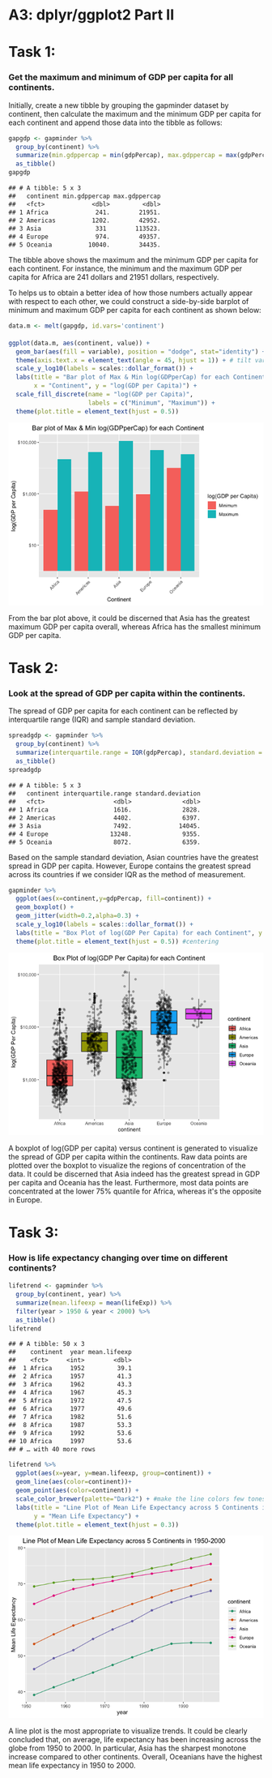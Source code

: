 A3: dplyr/ggplot2 Part II
================

Task 1:
=======

### Get the maximum and minimum of GDP per capita for all continents.

Initially, create a new tibble by grouping the gapminder dataset by continent, then calculate the maximum and the minimum GDP per capita for each continent and append those data into the tibble as follows:

``` r
gapgdp <- gapminder %>% 
  group_by(continent) %>% 
  summarize(min.gdppercap = min(gdpPercap), max.gdppercap = max(gdpPercap)) %>% 
  as_tibble()
gapgdp
```

    ## # A tibble: 5 x 3
    ##   continent min.gdppercap max.gdppercap
    ##   <fct>             <dbl>         <dbl>
    ## 1 Africa             241.        21951.
    ## 2 Americas          1202.        42952.
    ## 3 Asia               331        113523.
    ## 4 Europe             974.        49357.
    ## 5 Oceania          10040.        34435.

The tibble above shows the maximum and the minimum GDP per capita for each continent. For instance, the minimum and the maximum GDP per capita for Africa are 241 dollars and 21951 dollars, respectively.

To helps us to obtain a better idea of how those numbers actually appear with respect to each other, we could construct a side-by-side barplot of minimum and maximum GDP per capita for each continent as shown below:

``` r
data.m <- melt(gapgdp, id.vars='continent')

ggplot(data.m, aes(continent, value)) +   
  geom_bar(aes(fill = variable), position = "dodge", stat="identity") +
  theme(axis.text.x = element_text(angle = 45, hjust = 1)) + # tilt variables' name
  scale_y_log10(labels = scales::dollar_format()) +
  labs(title = "Bar plot of Max & Min log(GDPperCap) for each Continent ",
       x = "Continent", y = "log(GDP per Capita)") +
  scale_fill_discrete(name = "log(GDP per Capita)",
                      labels = c("Minimum", "Maximum")) +
  theme(plot.title = element_text(hjust = 0.5))
```

![](a3gitdoc_files/figure-markdown_github/unnamed-chunk-3-1.png)

From the bar plot above, it could be discerned that Asia has the greatest maximum GDP per capita overall, whereas Africa has the smallest minimum GDP per capita.

Task 2:
=======

### Look at the spread of GDP per capita within the continents.

The spread of GDP per capita for each continent can be reflected by interquartile range (IQR) and sample standard deviation.

``` r
spreadgdp <- gapminder %>% 
  group_by(continent) %>% 
  summarize(interquartile.range = IQR(gdpPercap), standard.deviation = sqrt(var(gdpPercap))) %>% 
  as_tibble()
spreadgdp
```

    ## # A tibble: 5 x 3
    ##   continent interquartile.range standard.deviation
    ##   <fct>                   <dbl>              <dbl>
    ## 1 Africa                  1616.              2828.
    ## 2 Americas                4402.              6397.
    ## 3 Asia                    7492.             14045.
    ## 4 Europe                 13248.              9355.
    ## 5 Oceania                 8072.              6359.

Based on the sample standard deviation, Asian countries have the greatest spread in GDP per capita. However, Europe contains the greatest spread across its countries if we consider IQR as the method of measurement.

``` r
gapminder %>% 
  ggplot(aes(x=continent,y=gdpPercap, fill=continent)) +
  geom_boxplot() + 
  geom_jitter(width=0.2,alpha=0.3) +
  scale_y_log10(labels = scales::dollar_format()) +
  labs(title = "Box Plot of log(GDP Per Capita) for each Continent", y = "log(GDP Per Capita)") +
  theme(plot.title = element_text(hjust = 0.5)) #centering
```

![](a3gitdoc_files/figure-markdown_github/unnamed-chunk-5-1.png)

A boxplot of log(GDP per capita) versus continent is generated to visualize the spread of GDP per capita within the continents. Raw data points are plotted over the boxplot to visualize the regions of concentration of the data. It could be discerned that Asia indeed has the greatest spread in GDP per capita and Oceania has the least. Furthermore, most data points are concentrated at the lower 75% quantile for Africa, whereas it's the opposite in Europe.

Task 3:
=======

### How is life expectancy changing over time on different continents?

``` r
lifetrend <- gapminder %>% 
  group_by(continent, year) %>% 
  summarize(mean.lifeexp = mean(lifeExp)) %>%
  filter(year > 1950 & year < 2000) %>% 
  as_tibble()
lifetrend
```

    ## # A tibble: 50 x 3
    ##    continent  year mean.lifeexp
    ##    <fct>     <int>        <dbl>
    ##  1 Africa     1952         39.1
    ##  2 Africa     1957         41.3
    ##  3 Africa     1962         43.3
    ##  4 Africa     1967         45.3
    ##  5 Africa     1972         47.5
    ##  6 Africa     1977         49.6
    ##  7 Africa     1982         51.6
    ##  8 Africa     1987         53.3
    ##  9 Africa     1992         53.6
    ## 10 Africa     1997         53.6
    ## # … with 40 more rows

``` r
lifetrend %>% 
  ggplot(aes(x=year, y=mean.lifeexp, group=continent)) +
  geom_line(aes(color=continent))+
  geom_point(aes(color=continent)) +
  scale_color_brewer(palette="Dark2") + #make the line colors few tones darker
  labs(title = "Line Plot of Mean Life Expectancy across 5 Continents in 1950-2000",
       y = "Mean Life Expectancy") +
  theme(plot.title = element_text(hjust = 0.3))
```

![](a3gitdoc_files/figure-markdown_github/unnamed-chunk-7-1.png)

A line plot is the most appropriate to visualize trends. It could be clearly concluded that, on average, life expectancy has been increasing across the globe from 1950 to 2000. In particular, Asia has the sharpest monotone increase compared to other continents. Overall, Oceanians have the highest mean life expectancy in 1950 to 2000.
